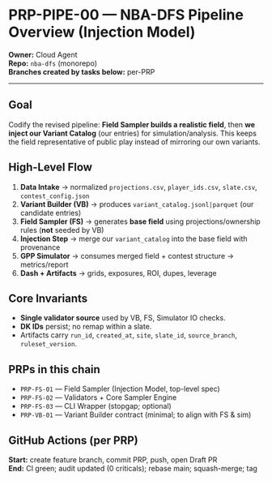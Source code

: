 
# PRP-PIPE-00 — NBA-DFS Pipeline Overview (Injection Model)

**Owner:** Cloud Agent  
**Repo:** `nba-dfs` (monorepo)  
**Branches created by tasks below:** per-PRP

---

## Goal
Codify the revised pipeline: **Field Sampler builds a realistic field**, then **we inject our Variant Catalog** (our entries) for simulation/analysis. This keeps the field representative of public play instead of mirroring our own variants.

## High-Level Flow
1) **Data Intake** → normalized `projections.csv`, `player_ids.csv`, `slate.csv`, `contest_config.json`  
2) **Variant Builder (VB)** → produces `variant_catalog.jsonl|parquet` (our candidate entries)  
3) **Field Sampler (FS)** → generates **base field** using projections/ownership rules (**not** seeded by VB)  
4) **Injection Step** → merge our `variant_catalog` into the base field with provenance  
5) **GPP Simulator** → consumes merged field + contest structure → metrics/report
6) **Dash + Artifacts** → grids, exposures, ROI, dupes, leverage

## Core Invariants
- **Single validator source** used by VB, FS, Simulator IO checks.  
- **DK IDs** persist; no remap within a slate.  
- Artifacts carry `run_id`, `created_at`, `site`, `slate_id`, `source_branch`, `ruleset_version`.

## PRPs in this chain
- `PRP-FS-01` — Field Sampler (Injection Model, top-level spec)  
- `PRP-FS-02` — Validators + Core Sampler Engine  
- `PRP-FS-03` — CLI Wrapper (stopgap; optional)  
- `PRP-VB-01` — Variant Builder contract (minimal; to align with FS & sim)

## GitHub Actions (per PRP)
**Start:** create feature branch, commit PRP, push, open Draft PR  
**End:** CI green; audit updated (0 criticals); rebase main; squash-merge; tag
